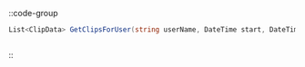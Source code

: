 ::code-group
  ```csharp [Method]
  List<ClipData> GetClipsForUser(string userName, DateTime start, DateTime end);
  ```
  ```csharp [Example]

  ```
::
